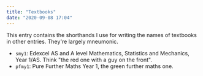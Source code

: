 ```yaml
---
title: "Textbooks"
date: "2020-09-08 17:04"
---
```


This entry contains the shorthands I use for writing the names of textbooks in other entries. They're largely mneumonic.

- `smy1`: Edexcel AS and A level Mathematics, Statistics and Mechanics, Year 1/AS. Think "the red one with a guy on the front".
- `pfmy1`: Pure Further Maths Year 1, the green further maths one.
